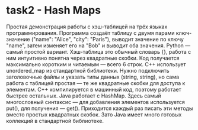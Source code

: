 # task2 - Hash Maps

Простая демонстрация работы с хэш-таблицей на трёх языках программирования. Программа создаёт таблицу с двумя парами ключ-значение ("name": "Alice", "city": "Paris"), выводит значение по ключу "name", затем изменяет его на "Bob" и выводит оба значения.
Python — самый простой вариант. Хэш-таблица это обычный словарь {}, работа с ним интуитивно понятна через квадратные скобки. Код получается максимально коротким и читаемым — всего 6 строк.
C++ использует unordered_map из стандартной библиотеки. Нужно подключить заголовочные файлы и указать типы данных (string, string), но сама работа с таблицей простая — те же квадратные скобки для доступа к элементам. C++ компилируется в машинный код, поэтому работает быстрее остальных.
Java работает с HashMap. Здесь самый многословный синтаксис — для добавления элементов используется put(), для получения — get(). Приходится каждый раз писать эти методы вместо простых квадратных скобок. Зато Java имеет много готовых коллекций в стандартной библиотеке.

